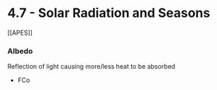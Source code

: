 # 4\.7 - Solar Radiation and Seasons

[[APES]]

### Albedo

Reflection of light causing more/less heat to be absorbed

- FCo